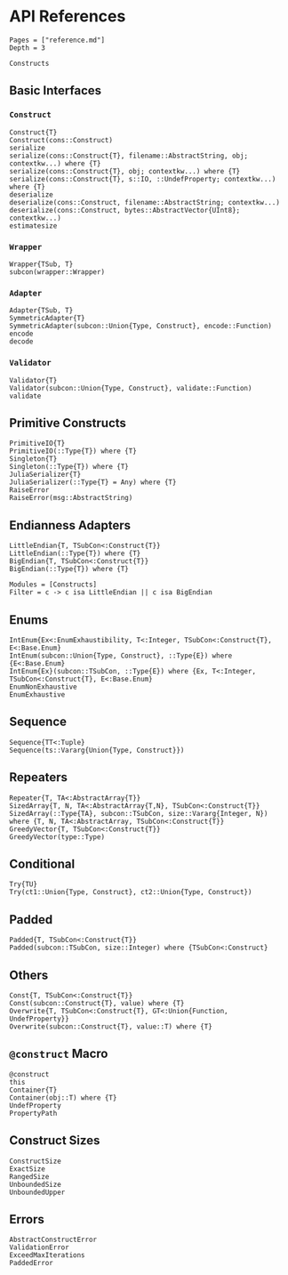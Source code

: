 # API References

```@contents
Pages = ["reference.md"]
Depth = 3
```

```@docs
Constructs
```

## Basic Interfaces

### `Construct`

```@docs
Construct{T}
Construct(cons::Construct)
serialize
serialize(cons::Construct{T}, filename::AbstractString, obj; contextkw...) where {T}
serialize(cons::Construct{T}, obj; contextkw...) where {T}
serialize(cons::Construct{T}, s::IO, ::UndefProperty; contextkw...) where {T}
deserialize
deserialize(cons::Construct, filename::AbstractString; contextkw...)
deserialize(cons::Construct, bytes::AbstractVector{UInt8}; contextkw...)
estimatesize
```

### `Wrapper`

```@docs
Wrapper{TSub, T}
subcon(wrapper::Wrapper)
```

### `Adapter`

```@docs
Adapter{TSub, T}
SymmetricAdapter{T}
SymmetricAdapter(subcon::Union{Type, Construct}, encode::Function)
encode
decode
```

### `Validator`

```@docs
Validator{T}
Validator(subcon::Union{Type, Construct}, validate::Function)
validate
```

## Primitive Constructs

```@docs
PrimitiveIO{T}
PrimitiveIO(::Type{T}) where {T}
Singleton{T}
Singleton(::Type{T}) where {T}
JuliaSerializer{T}
JuliaSerializer(::Type{T} = Any) where {T}
RaiseError
RaiseError(msg::AbstractString)
```

## Endianness Adapters

```@docs
LittleEndian{T, TSubCon<:Construct{T}}
LittleEndian(::Type{T}) where {T}
BigEndian{T, TSubCon<:Construct{T}}
BigEndian(::Type{T}) where {T}
```

```@autodocs
Modules = [Constructs]
Filter = c -> c isa LittleEndian || c isa BigEndian
```

## Enums

```@docs
IntEnum{Ex<:EnumExhaustibility, T<:Integer, TSubCon<:Construct{T}, E<:Base.Enum}
IntEnum(subcon::Union{Type, Construct}, ::Type{E}) where {E<:Base.Enum}
IntEnum{Ex}(subcon::TSubCon, ::Type{E}) where {Ex, T<:Integer, TSubCon<:Construct{T}, E<:Base.Enum}
EnumNonExhaustive
EnumExhaustive
```

## Sequence

```@docs
Sequence{TT<:Tuple}
Sequence(ts::Vararg{Union{Type, Construct}})
```

## Repeaters

```@docs
Repeater{T, TA<:AbstractArray{T}}
SizedArray{T, N, TA<:AbstractArray{T,N}, TSubCon<:Construct{T}}
SizedArray(::Type{TA}, subcon::TSubCon, size::Vararg{Integer, N}) where {T, N, TA<:AbstractArray, TSubCon<:Construct{T}}
GreedyVector{T, TSubCon<:Construct{T}}
GreedyVector(type::Type)
```

## Conditional

```@docs
Try{TU}
Try(ct1::Union{Type, Construct}, ct2::Union{Type, Construct})
```

## Padded

```@docs
Padded{T, TSubCon<:Construct{T}}
Padded(subcon::TSubCon, size::Integer) where {TSubCon<:Construct}
```

## Others

```@docs
Const{T, TSubCon<:Construct{T}}
Const(subcon::Construct{T}, value) where {T}
Overwrite{T, TSubCon<:Construct{T}, GT<:Union{Function, UndefProperty}}
Overwrite(subcon::Construct{T}, value::T) where {T}
```

## `@construct` Macro

```@docs
@construct
this
Container{T}
Container(obj::T) where {T}
UndefProperty
PropertyPath
```

## Construct Sizes

```@docs
ConstructSize
ExactSize
RangedSize
UnboundedSize
UnboundedUpper
```

## Errors

```@docs
AbstractConstructError
ValidationError
ExceedMaxIterations
PaddedError
```
